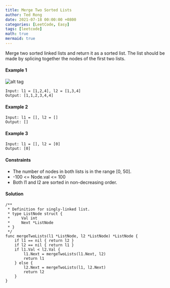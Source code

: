 ```yaml
---
title: Merge Two Sorted Lists
author: Ted Rong
date: 2021-07-18 00:00:00 +0800
categories: [LeetCode, Easy]
tags: [leetcode]
math: true
mermaid: true
---
```


Merge two sorted linked lists and return it as a sorted list. The list should be made by splicing together the nodes of the first two lists.

#### Example 1
![alt tag](https://assets.leetcode.com/uploads/2020/10/03/merge_ex1.jpg)
```
Input: l1 = [1,2,4], l2 = [1,3,4]
Output: [1,1,2,3,4,4]
```
#### Example 2
```
Input: l1 = [], l2 = []
Output: []
```
#### Example 3
```
Input: l1 = [], l2 = [0]
Output: [0]
```

#### Constraints
- The number of nodes in both lists is in the range [0, 50].
- -100 <= Node.val <= 100
- Both l1 and l2 are sorted in non-decreasing order.

#### Solution
```golang
/**
 * Definition for singly-linked list.
 * type ListNode struct {
 *     Val int
 *     Next *ListNode
 * }
 */
func mergeTwoLists(l1 *ListNode, l2 *ListNode) *ListNode {
    if l1 == nil { return l2 }
    if l2 == nil { return l1 }
    if l1.Val < l2.Val {
        l1.Next = mergeTwoLists(l1.Next, l2)
        return l1
    } else {
        l2.Next = mergeTwoLists(l1, l2.Next)
        return l2
    }
}
```